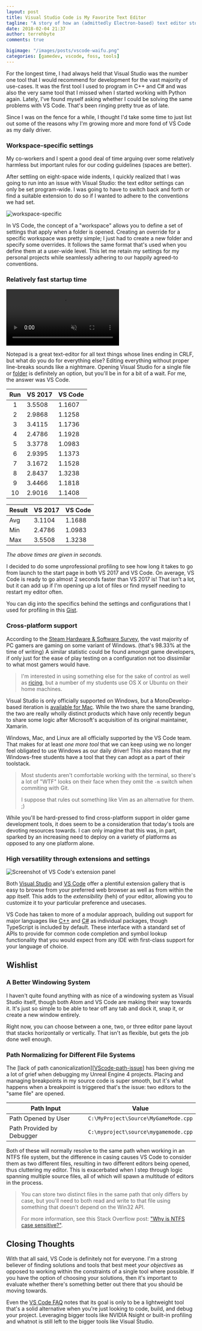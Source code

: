 ```yaml
---
layout: post
title: Visual Studio Code is My Favorite Text Editor
tagline: "A story of how an (admittedly Electron-based) text editor stole my heart <3"
date: 2018-02-04 21:37
author: terrehbyte
comments: true

bigimage: "/images/posts/vscode-waifu.png"
categories: [gamedev, vscode, foss, tools]
---
```


For the longest time, I had always held that Visual Studio was the number one
tool that I would recommend for development for the vast majority of use-cases.
It was the first tool I used to program in C++ and C# and was also the very same
tool that I missed when I started working with Python again. Lately, I've
found myself asking whether I could be solving the same problems with VS Code.
That's been ringing pretty true as of late.

Since I was on the fence for a while, I thought I'd take some time to just
list out some of the reasons why I'm growing more and more fond of VS Code as
my daily driver.

### Workspace-specific settings

My co-workers and I spent a good deal of time arguing over some relatively
harmless but important rules for our coding guidelines (spaces are better).

After settling on eight-space wide indents, I quickly realized that I was going
to run into an issue with Visual Studio: the text editor settings can only be
set program-wide. I was going to have to switch back and forth or find a
suitable extension to do so if I wanted to adhere to the conventions we had set.

![workspace-specific](/images/workspace-specific.PNG)

In VS Code, the concept of a "workspace" allows you to define a set of settings
that apply when a folder is opened. Creating an override for a specific workspace was pretty simple; I just had to
create a new folder and specify some overrides. It follows the same format
that's used when you define them at a user-wide level. This let me retain my
settings for my personal projects while seamlessly adhering to our happily
agreed-to conventions.

### Relatively fast startup time

<div center>
  <video playsinline autoplay muted loop controls controlsList="nodownload">
    <source src="/images/a_tale_of_two_vs.webm"/>
    <img src="/images/a_tale_of_two_vs.gif"/>
  </video>
</div>

Notepad is a great text-editor for all text things whose lines ending in CRLF,
but what do you do for everything else? Editing everything without proper
line-breaks sounds like a nightmare. Opening Visual Studio for a single file
or [folder][VS2017folder] is definitely an option, but you'll be in for a
bit of a wait. For me, the answer was VS Code.

Run       | VS 2017 | VS Code
:--------:|---------|---------
1         | 3.5508  | 1.1607
2         | 2.9868  | 1.1258
3         | 3.4115  | 1.1736
4         | 2.4786  | 1.1928
5         | 3.3778  | 1.0983
6         | 2.9395  | 1.1373
7         | 3.1672  | 1.1528
8         | 2.8437  | 1.3238
9         | 3.4466  | 1.1818
10        | 2.9016  | 1.1408

Result    | VS 2017 | VS Code
----------|---------|--------
Avg       | 3.1104  | 1.1688
Min       | 2.4786  | 1.0983
Max       | 3.5508  | 1.3238

_The above times are given in seconds._

I decided to do some unprofessional profiling to see how long it takes to go
from launch to the start page in both VS 2017 and VS Code. On average, VS Code
is ready to go almost 2 seconds faster than VS 2017 is! That isn't a lot, but it
can add up if I'm opening up a lot of files or find myself needing to restart
my editor often.

You can dig into the specifics behind the settings and configurations that I
used for profiling in this [Gist][GistProfile].

[VS2017folder]:https://blogs.msdn.microsoft.com/vcblog/2016/10/05/bring-your-c-codebase-to-visual-studio-with-open-folder/
[VSvVSC]:https://gist.github.com/terrehbyte/f7a375d0da08b98c3929f6811ce2cc15
[GistProfile]:https://gist.github.com/terrehbyte/f7a375d0da08b98c3929f6811ce2cc15

### Cross-platform support

According to the [Steam Hardware & Software Survey][SHSS], the vast majority of
PC gamers are gaming on some variant of Windows. (that's 98.33% at the time of
writing) A similar statistic could be found amongst game developers, if only
just for the ease of play testing on a configuration not too dissimilar to what
most gamers would have.

> I'm interested in using something else for the sake of control as well as
> [ricing][define-ricing], but a number of my students use OS X or Ubuntu on
> their home machines.

Visual Studio is only officially supported on Windows, but a MonoDevelop-based
iteration is [available for Mac][VSMac]. While the two share the same branding,
the two are really wholly distinct products which have only recently begun to
share some logic after Microsoft's acquisition of its original maintainer, Xamarin.

Windows, Mac, and Linux are all officially supported by the VS Code team. That
makes for at least _one more tool_ that we can keep using we no longer feel
obligated to use Windows as our daily driver! This also means that my
Windows-free students have a tool that they can adopt as a part of their
toolstack.

> Most students aren't comfortable working with the terminal, so there's a lot
> of "WTF" looks on their face when they omit the `-m` switch when commiting
> with Git.
> 
> I suppose that rules out something like Vim as an alternative for them. ;)

While you'll be hard-pressed to find cross-platform support in older game
development tools, it does seem to be a consideration that today's tools are
devoting resources towards. I can only imagine that this was, in part, sparked
by an increasing need to deploy on a variety of platforms as opposed to any
one platform alone.

[SHSS]:http://store.steampowered.com/hwsurvey/
[define-ricing]:https://www.reddit.com/r/unixporn/wiki/themeing/dictionary#wiki_rice
[VSMac]:https://www.visualstudio.com/vs/visual-studio-mac/

### High versatility through extensions and settings

![Screenshot of VS Code's extension panel](/images/posts/vscode-ext.PNG)

Both [Visual Studio][VS-ext] and [VS Code][VSCode-ext] offer a plentiful
extension gallery that is easy to browse from your preferred web browser as well
as from within the app itself. This adds to the _extensibility_ (heh) of your
editor, allowing you to customize it to your particular preference and usecases.

VS Code has taken to more of a modular approach, building out support for
major languages like [C++][CCpp] and [C#][CSharp] as individual packages, though
TypeScript is included by default. These interface with a standard set of APIs
to provide for common code completion and symbol lookup functionality that you
would expect from any IDE with first-class support for your language of choice.

[VS-ext]:https://marketplace.visualstudio.com/vs
[VSCode-ext]:https://marketplace.visualstudio.com/vs

[CCpp]:https://marketplace.visualstudio.com/items?itemName=ms-vscode.cpptools
[CSharp]:https://marketplace.visualstudio.com/items?itemName=ms-vscode.csharp

## Wishlist

### A Better Windowing System

I haven't quite found anything with as nice of a windowing system as Visual
Studio itself, though both Atom and VS Code are making their way towards it.
It's just so simple to be able to tear off any tab and dock it, snap it, or
create a new window entirely.

Right now, you can choose between a one, two, or three editor pane layout that
stacks horizontally or vertically. That isn't as flexible, but gets the job done
well enough.

### Path Normalizing for Different File Systems

The [lack of path canonicalization][[VScode-path-issue]] has been giving me a
lot of grief when debugging my Unreal Engine 4 projects. Placing and managing
breakpoints in my source code is super smooth, but it's what happens when a
breakpoint is triggered that's the issue: two editors to the "same file" are
opened.

| Path Input                | Value                                |
|---------------------------|--------------------------------------|
| Path Opened by User       | `C:\MyProject\Source\MyGameMode.cpp` |
| Path Provided by Debugger | `C:\myproject\source\mygamemode.cpp` |

Both of these will normally resolve to the same path when working in an NTFS
file system, but the difference in casing causes VS Code to consider them as two
different files, resulting in two different editors being opened, thus
cluttering my editor. This is exacerbated when I step through logic spanning
multiple source files, all of which will spawn a multitude of editors in the
process.

> You can store two distinct files in the same path that only differs by case,
> but you'll need to both read and write to that file using something that
> doesn't depend on the Win32 API.
>
> For more information, see this Stack Overflow post:
> ["Why is NTFS case sensitive?"][NTFS].

[VScode-path-issue]:https://github.com/Microsoft/vscode/issues/12448
[NTFS]:https://superuser.com/questions/364057/why-is-ntfs-case-sensitive

## Closing Thoughts

With that all said, VS Code is definitely not for everyone. I'm a strong
believer of finding solutions and tools that best meet _your objectives_ as
opposed to working within the constraints of a single tool where possible. If
you have the option of choosing your solutions, then it's important to evaluate
whether there's something better out there that you should be moving towards.

Even the [VS Code FAQ][VSCFAQ] notes that its goal is only to be a lightweight
tool that's a solid alternative when you're just looking to code, build, and
debug your project. Leveraging bigger tools like NVIDIA Nsight or built-in
profiling and whatnot is still left to the bigger tools like Visual Studio.

[VSCFAQ]:https://code.visualstudio.covs-communitym/docs/supporting/faq#_what-is-the-difference-between-vs-code-and-